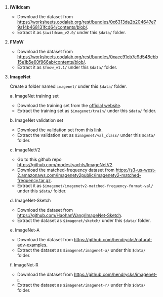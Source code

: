 1. **iWildcam**

   - Download the dataset from https://worksheets.codalab.org/rest/bundles/0x6313da2b204647e79a14b468131fcd64/contents/blob/.
   - Extract it as `$iwildcam_v2.0/` under this `$data/` folder.

2. **FMoW**

   - Download the dataset from https://worksheets.codalab.org/rest/bundles/0xaec91eb7c9d548ebb15e1b5e60f966ab/contents/blob/.
   - Extract it as `$fmow_v1.1/` under this `$data/` folder.

3. **ImageNet**

   Create a folder named `imagenet/` under this `$data/` folder.

   a. ImageNet training set

   - Download the training set from the [official website](https://image-net.org/index.php).
   - Extract the training set as `$imagenet/train/` under this `$data/` folder.

   b. ImageNet validation set

   - Download the validation set from this [link](https://hkustconnect-my.sharepoint.com/:u:/g/personal/wxieai_connect_ust_hk/EQjtZrnnL4pCj506QIpBrncBubQiBmQFQy2vYk30XqIILg?e=eYeAb5).
   - Extract the validation set as `$imagenet/val_class/` under this `$data/` folder.

   c. ImageNetV2

   - Go to this github repo https://github.com/modestyachts/ImageNetV2.
   - Download the matched-frequency dataset from https://s3-us-west-2.amazonaws.com/imagenetv2public/imagenetv2-matched-frequency.tar.gz.
   - Extract it as `$imagenet/imagenetv2-matched-frequency-format-val/` under this `$data/` folder.

   d. ImageNet-Sketch

   - Download the dataset from https://github.com/HaohanWang/ImageNet-Sketch.
   - Extract the dataset as `$imagenet/sketch/` under this `$data/` folder.

   e.  ImageNet-A

   - Download the dataset from https://github.com/hendrycks/natural-adv-examples.
   - Extract the dataset as `$imagenet/imagenet-a/` under this `$data/` folder.

   f. ImageNet-R

   -  Download the dataset from https://github.com/hendrycks/imagenet-r.
   - Extract the dataset as `$imagenet/imagenet-r/` under this `$data/` folder.

